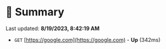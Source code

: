 # 📖 Summary
Last updated: **8/19/2023, 8:42:19 AM**

- `GET` [https://google.com](https://google.com) - **Up** (342ms)
